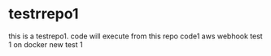# testrrepo1
this is a testrepo1. code will execute from this repo
code1 
aws webhook test 1 on docker
new test 1
